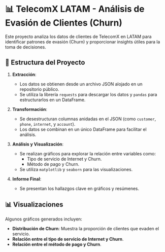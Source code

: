 # 📊 TelecomX LATAM - Análisis de Evasión de Clientes (Churn)

Este proyecto analiza los datos de clientes de TelecomX en LATAM para identificar patrones de evasión (Churn) y proporcionar insights útiles para la toma de decisiones.

## 📁 Estructura del Proyecto

1. **Extracción**:
   - Los datos se obtienen desde un archivo JSON alojado en un repositorio público.
   - Se utiliza la librería `requests` para descargar los datos y `pandas` para estructurarlos en un DataFrame.

2. **Transformación**:
   - Se desestructuran columnas anidadas en el JSON (como `customer`, `phone`, `internet`, y `account`).
   - Los datos se combinan en un único DataFrame para facilitar el análisis.

3. **Análisis y Visualización**:
   - Se realizan gráficos para explorar la relación entre variables como:
     - Tipo de servicio de Internet y Churn.
     - Método de pago y Churn.
   - Se utiliza `matplotlib` y `seaborn` para las visualizaciones.

4. **Informe Final**:
   - Se presentan los hallazgos clave en gráficos y resúmenes.

## 📊 Visualizaciones

Algunos gráficos generados incluyen:
- **Distribución de Churn**: Muestra la proporción de clientes que evaden el servicio.
- **Relación entre el tipo de servicio de Internet y Churn**.
- **Relación entre el método de pago y Churn**.

